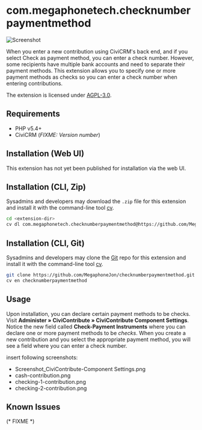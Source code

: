 # com.megaphonetech.checknumberpaymentmethod

![Screenshot](/images/screenshot.png)

When you enter a new contribution using CiviCRM's back end, and if you select Check as payment method, you can enter a check number. However, some recipients have multiple bank accounts and need to separate their payment methods. This extension allows you to specify one or more payment methods as checks so you can enter a check number when entering contributions.

The extension is licensed under [AGPL-3.0](LICENSE.txt).

## Requirements

* PHP v5.4+
* CiviCRM (*FIXME: Version number*)

## Installation (Web UI)

This extension has not yet been published for installation via the web UI.

## Installation (CLI, Zip)

Sysadmins and developers may download the `.zip` file for this extension and
install it with the command-line tool [cv](https://github.com/civicrm/cv).

```bash
cd <extension-dir>
cv dl com.megaphonetech.checknumberpaymentmethod@https://github.com/MegaphoneJon/checknumberpaymentmethod/archive/master.zip
```

## Installation (CLI, Git)

Sysadmins and developers may clone the [Git](https://en.wikipedia.org/wiki/Git) repo for this extension and
install it with the command-line tool [cv](https://github.com/civicrm/cv).

```bash
git clone https://github.com/MegaphoneJon/checknumberpaymentmethod.git
cv en checknumberpaymentmethod
```

## Usage

Upon installation, you can declare certain payment methods to be checks. Visit **Administer » CiviContribute » CiviContribute Component Settings**. Notice the new field called **Check-Payment Instruments** where you can declare one or more payment methods to be *checks*. When you create a new contribution and you select the appropriate payment method, you will see a field where you can enter a check number.

insert following screenshots:
- Screenshot_CiviContribute-Component Settings.png
- cash-contribution.png
- checking-1-contribution.png
- checking-2-contribution.png


## Known Issues

(* FIXME *)

